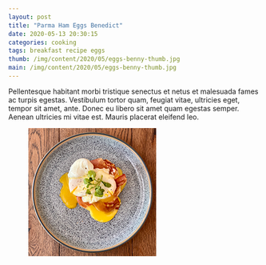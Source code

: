 ```yaml
---
layout: post
title: "Parma Ham Eggs Benedict"
date: 2020-05-13 20:30:15
categories: cooking
tags: breakfast recipe eggs
thumb: /img/content/2020/05/eggs-benny-thumb.jpg
main: /img/content/2020/05/eggs-benny-thumb.jpg
---
```


Pellentesque habitant morbi tristique senectus et netus et malesuada fames ac
turpis egestas. Vestibulum tortor quam, feugiat vitae, ultricies eget, tempor
sit amet, ante. Donec eu libero sit amet quam egestas semper. Aenean ultricies
mi vitae est. Mauris placerat eleifend leo.

<!--more-->

<figure>
  <img src="/img/content/2020/05/eggs-benny-thumb.jpg" alt="">
  <figcaption></figcaption>
</figure>
